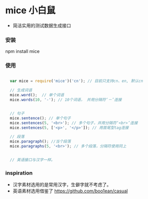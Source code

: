 # mice 小白鼠
+ 简洁实用的测试数据生成接口

### 安装
npm install mice

### 使用
```javascript
  
  var mice = require('mice')('cn'); // 目前只支持cn、en, 默认cn

  // 生成词语
  mice.word();  // 单个词语
  mice.words(10, '-'); // 10个词语， 并用分隔符‘－’连接


  // 句子
  mice.sentence(); // 单个句子
  mice.sentences(5, '<br>'); // 多个句子，并用分隔符‘<br>’连接
  mice.sentences(5, ['<p>', '</p>']); // 用首尾型tag连接

  // 段落
  mice.paragraph(); //当个段落
  mice.paragraphs(5, '<br>'); // 多个段落，分隔符使用同上


  // 英语接口与汉字一样。

```

### inspiration
+ 汉字素材选用的是常用汉字，生僻字就不考虑了。
+ 英语素材选用借鉴了 https://github.com/boo1ean/casual